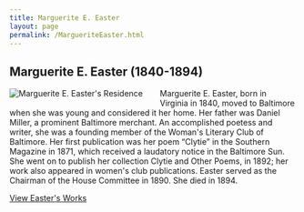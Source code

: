 ```yaml
---
title: Marguerite E. Easter
layout: page
permalink: /MargueriteEaster.html
---
```


## Marguerite E. Easter (1840-1894)
<div style="float: left;padding-right: 30px;padding-bottom: 15px;"><img src="https://elizajames.github.io/WLCB_draft/assets/img/MagueriteEaster.jpg" alt="Marguerite E. Easter's Residence"></div>

Marguerite E. Easter, born in Virginia in 1840, moved to Baltimore when she was young and considered it her home. Her father was Daniel Miller, a prominent Baltimore merchant. An accomplished poetess and writer, she was a founding member of the Woman's Literary Club of Baltimore. Her first publication was her poem “Clytie” in the Southern Magazine in 1871, which received a laudatory notice in the Baltimore Sun. She went on to publish her collection Clytie and Other Poems, in 1892; her work also appeared in women's club publications. Easter served as the Chairman of the House Committee in 1890. She died in 1894.

[View Easter's Works](https://elizajames.github.io/WLCB_draft/browse.html#easter)